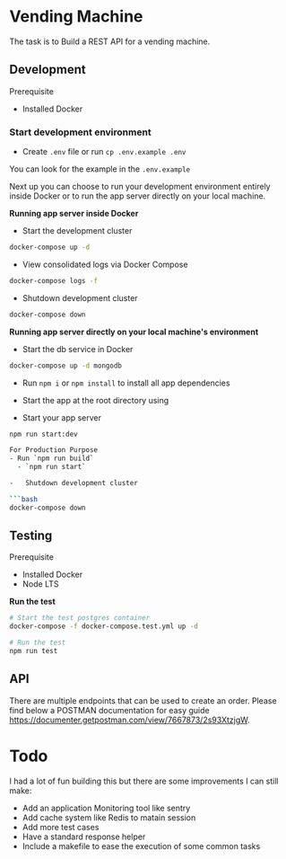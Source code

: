 
# Vending Machine

The task is to Build a REST API for a vending machine.

## Development

Prerequisite

-   Installed Docker

### Start development environment

-   Create `.env` file or run `cp .env.example .env`

You can look for the example in the `.env.example` 

Next up you can choose to run your development environment entirely inside Docker or to run the app server directly on your local machine.

**Running app server inside Docker**

-   Start the development cluster

```bash
docker-compose up -d
```

-   View consolidated logs via Docker Compose

```bash
docker-compose logs -f
```
-   Shutdown development cluster

```bash
docker-compose down
```

**Running app server directly on your local machine's environment**

-   Start the db service in Docker

```bash
docker-compose up -d mongodb
```

- Run `npm i` or `npm install` to install all app dependencies
- Start the app at the root directory using

-   Start your app server

```bash
npm run start:dev

For Production Purpose
- Run `npm run build` 
  - `npm run start` 

-   Shutdown development cluster

```bash
docker-compose down
```

## Testing

Prerequisite

-   Installed Docker
-   Node LTS

**Run the test**

```bash
# Start the test postgres container
docker-compose -f docker-compose.test.yml up -d

# Run the test
npm run test
```

## API

There are multiple endpoints that can be used to create an order. Please find below a POSTMAN documentation for easy guide <a href="https://documenter.getpostman.com/view/7667873/2s93XtzjgW">https://documenter.getpostman.com/view/7667873/2s93XtzjgW</a>.

# Todo

I had a lot of fun building this but there are some improvements I can still make:

- Add an application Monitoring tool like sentry
- Add cache system like Redis to matain session
- Add more test cases
- Have a standard response helper
- Include a makefile to ease the execution of some common tasks
